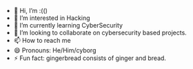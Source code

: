 - 👋 Hi, I’m :(() 
- 👀 I’m interested in Hacking
- 🌱 I’m currently learning CyberSecurity
- 💞️ I’m looking to collaborate on cybersecurity based projects.
- 📫 How to reach me 
- 😄 Pronouns: He/Him/cyborg
- ⚡ Fun fact: gingerbread consists of ginger and bread.

<!---
mudit23nnt/mudit23nnt is a ✨ special ✨ repository because its `README.md` (this file) appears on your GitHub profile.
You can click the Preview link to take a look at your changes.
--->
